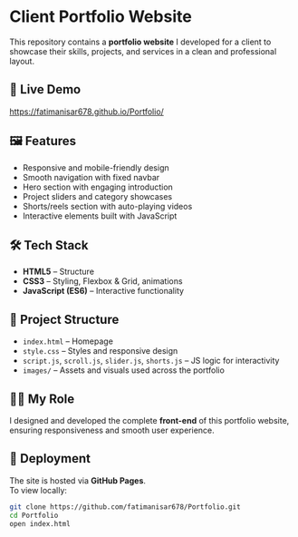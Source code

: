 # Client Portfolio Website

This repository contains a **portfolio website** I developed for a client to showcase their skills, projects, and services in a clean and professional layout.

## 🔗 Live Demo
https://fatimanisar678.github.io/Portfolio/

## 🖼 Features
- Responsive and mobile-friendly design  
- Smooth navigation with fixed navbar  
- Hero section with engaging introduction  
- Project sliders and category showcases  
- Shorts/reels section with auto-playing videos  
- Interactive elements built with JavaScript  

## 🛠 Tech Stack
- **HTML5** – Structure  
- **CSS3** – Styling, Flexbox & Grid, animations  
- **JavaScript (ES6)** – Interactive functionality  

## 📂 Project Structure
- `index.html` – Homepage  
- `style.css` – Styles and responsive design  
- `script.js`, `scroll.js`, `slider.js`, `shorts.js` – JS logic for interactivity  
- `images/` – Assets and visuals used across the portfolio  

## 👩‍💻 My Role
I designed and developed the complete **front-end** of this portfolio website, ensuring responsiveness and smooth user experience.

## 🚀 Deployment
The site is hosted via **GitHub Pages**.  
To view locally:
```bash
git clone https://github.com/fatimanisar678/Portfolio.git
cd Portfolio
open index.html
